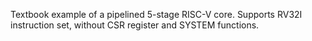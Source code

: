 Textbook example of a pipelined 5-stage RISC-V core. Supports RV32I instruction set, without CSR register and SYSTEM functions.
